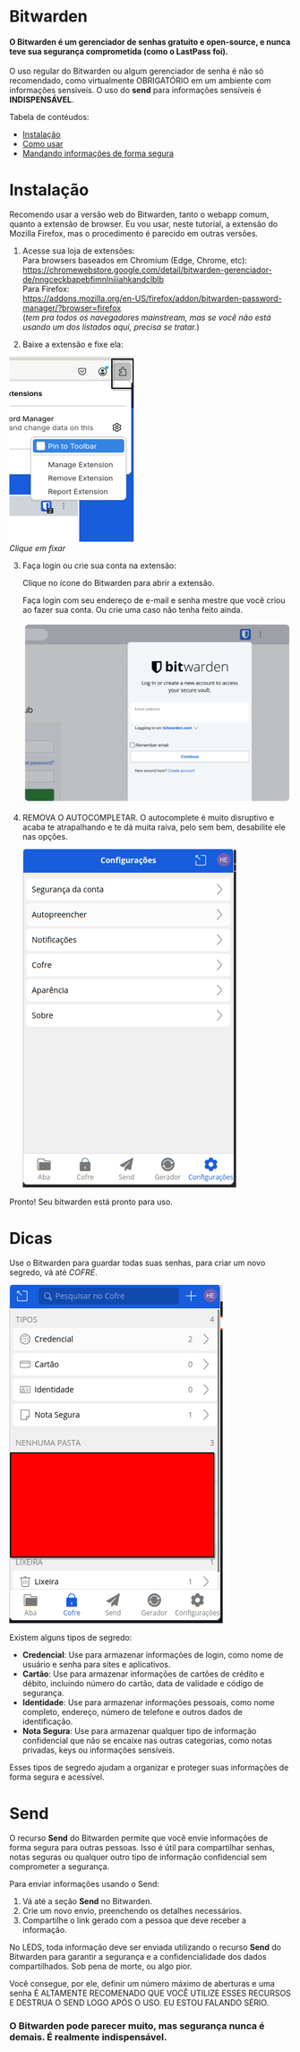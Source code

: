 # Bitwarden

#### O Bitwarden é um gerenciador de senhas gratuito e open-source, e nunca teve sua segurança comprometida (como o LastPass foi).

O uso regular do Bitwarden ou algum gerenciador de senha é não só recomendado, como virtualmente OBRIGATÓRIO em um ambiente com informações sensiveis. O uso do **send** para informações sensíveis é **INDISPENSÁVEL**.

Tabela de contéudos:
- [Instalação](#instalação)
- [Como usar](#dicas)
- [Mandando informações de forma segura](#sends)

# Instalação
Recomendo usar a versão web do Bitwarden, tanto o webapp comum, quanto a extensão de browser. Eu vou usar, neste tutorial, a extensão do Mozilla Firefox, mas o procedimento é parecido em outras versões.

1. Acesse sua loja de extensões:  
    Para browsers baseados em Chromium (Edge, Chrome, etc):
        https://chromewebstore.google.com/detail/bitwarden-gerenciador-de/nngceckbapebfimnlniiiahkandclblb  
        Para Firefox:  
        https://addons.mozilla.org/en-US/firefox/addon/bitwarden-password-manager/?browser=firefox  
        (_tem pra todos os navegadores mainstream, mas se você não está usando um dos listados aqui, precisa se tratar._)

2. Baixe a extensão e fixe ela:  

  ![FIxar](image.png)  
_Clique em fixar_  

3. Faça login ou crie sua conta na extensão:

    Clique no ícone do Bitwarden para abrir a extensão.

    Faça login com seu endereço de e-mail e senha mestre que você criou ao fazer sua conta. Ou crie uma caso não tenha feito ainda.

      ![alt text](image-1.png)

4. REMOVA O AUTOCOMPLETAR.
    O autocomplete é muito disruptivo e acaba te atrapalhando e te dá muita raiva, pelo sem bem, desabilite ele nas opções.

      ![alt text](image-2.png)

Pronto! Seu bitwarden está pronto para uso.

# Dicas
Use o Bitwarden para guardar todas suas senhas, para criar um novo segredo, vá até _COFRE_.  
  

  ![alt text](image-4.png)

Existem alguns tipos de segredo:

- **Credencial**: Use para armazenar informações de login, como nome de usuário e senha para sites e aplicativos.
- **Cartão**: Use para armazenar informações de cartões de crédito e débito, incluindo número do cartão, data de validade e código de segurança.
- **Identidade**: Use para armazenar informações pessoais, como nome completo, endereço, número de telefone e outros dados de identificação.
- **Nota Segura**: Use para armazenar qualquer tipo de informação confidencial que não se encaixe nas outras categorias, como notas privadas, keys ou informações sensíveis.

Esses tipos de segredo ajudam a organizar e proteger suas informações de forma segura e acessível.

# Send

O recurso **Send** do Bitwarden permite que você envie informações de forma segura para outras pessoas. Isso é útil para compartilhar senhas, notas seguras ou qualquer outro tipo de informação confidencial sem comprometer a segurança. 

Para enviar informações usando o Send:
1. Vá até a seção **Send** no Bitwarden.
2. Crie um novo envio, preenchendo os detalhes necessários.
3. Compartilhe o link gerado com a pessoa que deve receber a informação.

No LEDS, toda informação deve ser enviada utilizando o recurso **Send** do Bitwarden para garantir a segurança e a confidencialidade dos dados compartilhados. Sob pena de morte, ou algo pior.

Você consegue, por ele, definir um número máximo de aberturas e uma senha É ALTAMENTE RECOMENADO QUE VOCÊ UTILIZE ESSES RECURSOS E DESTRUA O SEND LOGO APÓS O USO. EU ESTOU FALANDO SÉRIO.

### O Bitwarden pode parecer muito, mas segurança nunca é demais. É realmente indispensável. 